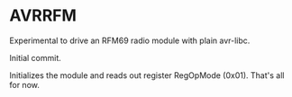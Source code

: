 # AVRRFM

Experimental to drive an RFM69 radio module with plain avr-libc.  

Initial commit. 

Initializes the module and reads out register RegOpMode (0x01).
That's all for now. 
